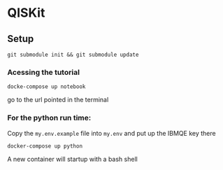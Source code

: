 # QISKit

## Setup


`git submodule init && git submodule update`


### Acessing the tutorial


`docke-compose up notebook`

go to the url pointed in the terminal


### For the python run time:

Copy the `my.env.example` file into `my.env` and put up the IBMQE key there


`docker-compose up python`

A new container will startup with a bash shell 
